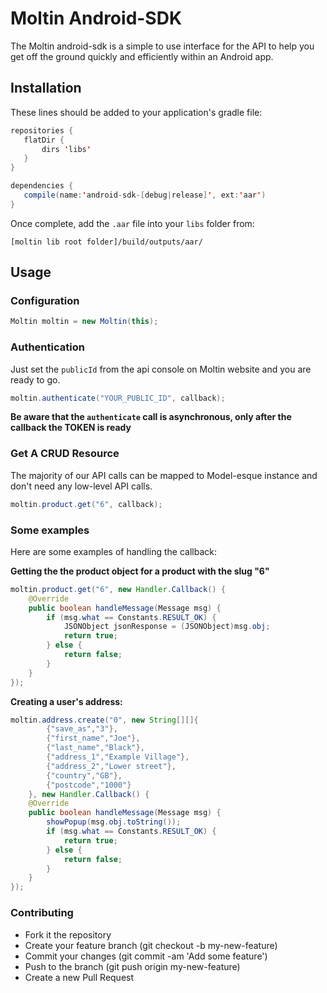 # Moltin Android-SDK

The Moltin android-sdk is a simple to use interface for the API to help you get off the ground quickly and efficiently within an Android app.

## Installation

These lines should be added to your application's gradle file:
```java
repositories {
   flatDir {
       dirs 'libs'
   }
}

dependencies {
   compile(name:'android-sdk-[debug|release]', ext:'aar')
}
```
Once complete, add the `.aar` file into your `libs` folder from:

```
[moltin lib root folder]/build/outputs/aar/
```

## Usage

### Configuration

```java
Moltin moltin = new Moltin(this);
```

### Authentication

Just set the `publicId` from the api console on Moltin website and you are ready to go.

```java
moltin.authenticate("YOUR_PUBLIC_ID", callback);
```
**Be aware that the `authenticate` call is asynchronous, only after the callback the TOKEN is ready**

### Get A CRUD Resource

The majority of our API calls can be mapped to Model-esque instance and don't need any low-level API calls.

```java
moltin.product.get("6", callback);
```

### Some examples

Here are some examples of handling the callback:

**Getting the the product object for a product with the slug "6"**

```java
moltin.product.get("6", new Handler.Callback() {
	@Override
	public boolean handleMessage(Message msg) {
		if (msg.what == Constants.RESULT_OK) {
			JSONObject jsonResponse = (JSONObject)msg.obj;
			return true;
		} else {
			return false;
		}
	}
});
```

**Creating a user's address:**

```java
moltin.address.create("0", new String[][]{
		{"save_as","3"},
		{"first_name","Joe"},
		{"last_name","Black"},
		{"address_1","Example Village"},
		{"address_2","Lower street"},
		{"country","GB"},
        {"postcode","1000"}
	}, new Handler.Callback() {
	@Override
	public boolean handleMessage(Message msg) {
		showPopup(msg.obj.toString());
		if (msg.what == Constants.RESULT_OK) {
			return true;
		} else {
			return false;
		}
	}
});
```

### Contributing

 - Fork it the repository
 - Create your feature branch (git checkout -b my-new-feature)
 - Commit your changes (git commit -am 'Add some feature')
 - Push to the branch (git push origin my-new-feature)
 - Create a new Pull Request
